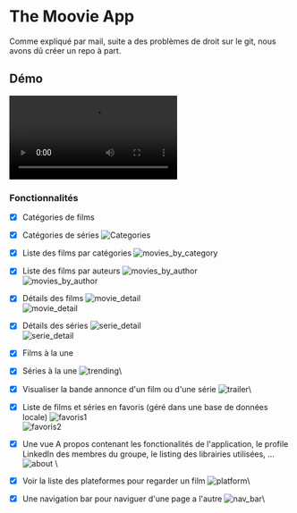 # The Moovie App

Comme expliqué par mail, suite a des problèmes de droit sur le git, nous avons dû créer un repo à part.

## Démo

![La video démo](images_readme/demo.mp4)

### Fonctionnalités

- [x] Catégories de films
- [X] Catégories de séries
  ![Categories](images_readme/categories.png)


- [x] Liste des films par catégories
  ![movies_by_category](images_readme/movie_by_category.png)


- [X] Liste des films par auteurs
  ![movies_by_author](images_readme/authors_1.jpg)\
  ![movies_by_author](images_readme/authors_2.jpg)
- [x] Détails des films
  ![movie_detail](images_readme/movie_detail_1.png)\
  ![movie_detail](images_readme/movie_detail_2.png)

- [X] Détails des séries
  ![serie_detail](images_readme/serie_detail_1.png)\
  ![serie_detail](images_readme/serie_detail_2.png)

- [x] Films à la une
- [X] Séries à la une
  ![trending](images_readme/trending.png)\

- [X] Visualiser la bande annonce d'un film ou d'une série
  ![trailer](images_readme/trailer.png)\

- [X] Liste de films et séries en favoris (géré dans une base de données locale)
  ![favoris1](images_readme/favoris_1.png)\
  ![favoris2](images_readme/favoris_2.png)

- [x] Une vue A propos contenant les fonctionalités de l'application, le profile LinkedIn des membres du groupe, le listing des librairies utilisées, ...\
  ![about](images_readme/about.png) \

- [x] Voir la liste des plateformes pour regarder un film
  ![platform](images_readme/platform.png)\

- [x] Une navigation bar pour naviguer d'une page a l'autre
  ![nav_bar](images_readme/nav_bar.png)\



